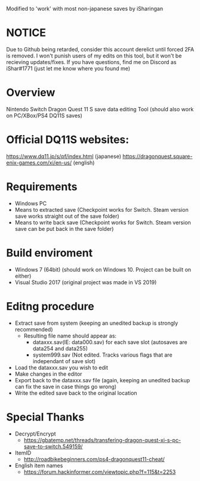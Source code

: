 Modified to 'work' with most non-japanese saves by iSharingan

# NOTICE

Due to Github being retarded, consider this account derelict until forced 2FA is removed. I won't punish users of my edits on this tool, but it won't be recieving updates/fixes. If you have questions, find me on Discord as iShar#1771 (just let me know where you found me)

# Overview
Nintendo Switch Dragon Quest 11 S save data editing Tool (should also work on PC/XBox/PS4 DQ11S saves)

# Official DQ11S websites:
https://www.dq11.jp/s/pf/index.html (japanese)
https://dragonquest.square-enix-games.com/xi/en-us/ (english)

# Requirements
* Windows PC
* Means to extracted save (Checkpoint works for Switch. Steam version save works straight out of the save folder)
* Means to write back save (Checkpoint works for Switch. Steam version save can be put back in the save folder)

# Build enviroment
* Windows 7 (64bit) (should work on Windows 10. Project can be built on either)
* Visual Studio 2017 (original project was made in VS 2019)

# Editng procedure
* Extract save from system (keeping an unedited backup is strongly recommended)
   * Resulting file name should appear as:
      * dataxxx.sav(IE: data000.sav) for each save slot (autosaves are data254 and data255)
      * system999.sav (Not edited. Tracks various flags that are independant of save slot)
* Load the dataxxx.sav you wish to edit
* Make changes in the editor
* Export back to the dataxxx.sav file (again, keeping an unedited backup can fix the save in case things go wrong)
* Write the edited save back to the original location

# Special Thanks
* Decrypt/Encrypt
   * https://gbatemp.net/threads/transfering-dragon-quest-xi-s-pc-save-to-switch.549159/
* ItemID
   * http://roadbikebeginners.com/ps4-dragonquest11-cheat/
* English item names
   * https://forum.hackinformer.com/viewtopic.php?f=115&t=2253
